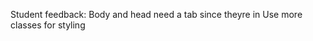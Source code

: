 Student feedback:
    Body and head need a tab since theyre in <html>
    Use more classes for styling